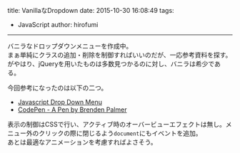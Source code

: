 title: VanillaなDropdown
date: 2015-10-30 16:08:49
tags:
- JavaScript
author: hirofumi

---
バニラなドロップダウンメニューを作成中。  
まぁ単純にクラスの追加・削除を制御すればいいのだが、一応参考資料を探す。  
がやはり、jQueryを用いたものは多数見つかるのに対し、バニラは希少である。

今回参考になったのは以下の二つ。

-   [Javascript Drop Down Menu](http://siongui.github.io/2015/02/13/javascript-dropdown-menu/)
-   [CodePen - A Pen by Brenden Palmer](http://s.codepen.io/brenden/debug/mJyEBg)

表示の制御はCSSで行い、アクティブ時のオーバービューエフェクトは無し。メニュー外のクリックの際に閉じるよう`document`にもイベントを追加。  
あとは最適なアニメーションを考慮すればよさそう。